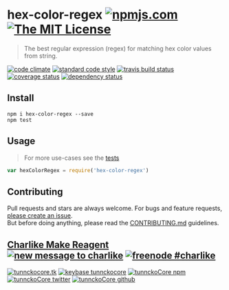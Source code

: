 # hex-color-regex [![npmjs.com][npmjs-img]][npmjs-url] [![The MIT License][license-img]][license-url] 

> The best regular expression (regex) for matching hex color values from string.

[![code climate][codeclimate-img]][codeclimate-url] [![standard code style][standard-img]][standard-url] [![travis build status][travis-img]][travis-url] [![coverage status][coverage-img]][coverage-url] [![dependency status][david-img]][david-url]


## Install
```
npm i hex-color-regex --save
npm test
```


## Usage
> For more use-cases see the [tests](./test.js)

```js
var hexColorRegex = require('hex-color-regex')
```


## Contributing

Pull requests and stars are always welcome. For bugs and feature requests, [please create an issue](https://github.com/regexps/hex-color-regex/issues/new).  
But before doing anything, please read the [CONTRIBUTING.md](./CONTRIBUTING.md) guidelines.


## [Charlike Make Reagent](http://j.mp/1stW47C) [![new message to charlike][new-message-img]][new-message-url] [![freenode #charlike][freenode-img]][freenode-url]

[![tunnckocore.tk][author-www-img]][author-www-url] [![keybase tunnckocore][keybase-img]][keybase-url] [![tunnckoCore npm][author-npm-img]][author-npm-url] [![tunnckoCore twitter][author-twitter-img]][author-twitter-url] [![tunnckoCore github][author-github-img]][author-github-url]


[npmjs-url]: https://www.npmjs.com/package/hex-color-regex
[npmjs-img]: https://img.shields.io/npm/v/hex-color-regex.svg?label=hex-color-regex

[license-url]: https://github.com/regexps/hex-color-regex/blob/master/LICENSE.md
[license-img]: https://img.shields.io/badge/license-MIT-blue.svg


[codeclimate-url]: https://codeclimate.com/github/regexps/hex-color-regex
[codeclimate-img]: https://img.shields.io/codeclimate/github/regexps/hex-color-regex.svg

[coverage-url]: https://codeclimate.com/github/regexps/hex-color-regex
[coverage-img]: https://img.shields.io/codeclimate/coverage/github/regexps/hex-color-regex.svg

[travis-url]: https://travis-ci.org/regexps/hex-color-regex
[travis-img]: https://img.shields.io/travis/regexps/hex-color-regex.svg

[coveralls-url]: https://coveralls.io/r/regexps/hex-color-regex
[coveralls-img]: https://img.shields.io/coveralls/regexps/hex-color-regex.svg

[david-url]: https://david-dm.org/regexps/hex-color-regex
[david-img]: https://img.shields.io/david/regexps/hex-color-regex.svg

[standard-url]: https://github.com/feross/standard
[standard-img]: https://img.shields.io/badge/code%20style-standard-brightgreen.svg


[author-www-url]: http://www.tunnckocore.tk
[author-www-img]: https://img.shields.io/badge/www-tunnckocore.tk-fe7d37.svg

[keybase-url]: https://keybase.io/tunnckocore
[keybase-img]: https://img.shields.io/badge/keybase-tunnckocore-8a7967.svg

[author-npm-url]: https://www.npmjs.com/~tunnckocore
[author-npm-img]: https://img.shields.io/badge/npm-~tunnckocore-cb3837.svg

[author-twitter-url]: https://twitter.com/tunnckoCore
[author-twitter-img]: https://img.shields.io/badge/twitter-@tunnckoCore-55acee.svg

[author-github-url]: https://github.com/tunnckoCore
[author-github-img]: https://img.shields.io/badge/github-@tunnckoCore-4183c4.svg

[freenode-url]: http://webchat.freenode.net/?channels=charlike
[freenode-img]: https://img.shields.io/badge/freenode-%23charlike-5654a4.svg

[new-message-url]: https://github.com/tunnckoCore/messages
[new-message-img]: https://img.shields.io/badge/send%20me-message-green.svg
